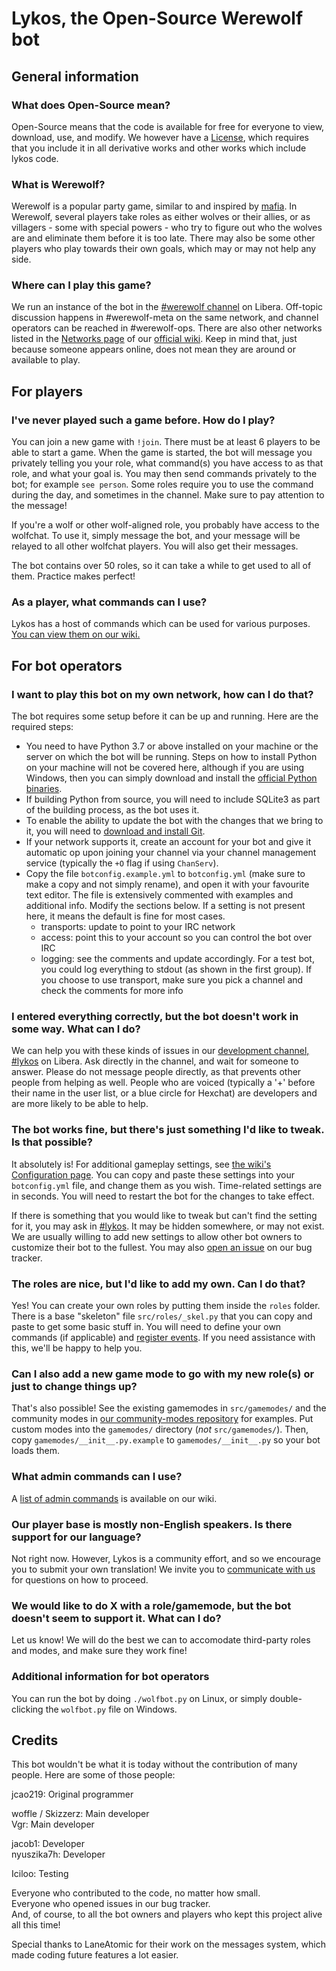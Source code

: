 # Lykos, the Open-Source Werewolf bot

## General information

### What does Open-Source mean?

Open-Source means that the code is available for free for everyone to view, download, use, and modify. We however have a [License][license], which requires that you include it in all derivative works and other works which include lykos code.

### What is Werewolf?

Werewolf is a popular party game, similar to and inspired by [mafia][mafia]. In Werewolf, several players take roles as either wolves or their allies, or as villagers - some with special powers - who try to figure out who the wolves are and eliminate them before it is too late. There may also be some other players who play towards their own goals, which may or may not help any side.

### Where can I play this game?

We run an instance of the bot in the [#werewolf channel][game_webchat] on Libera. Off-topic discussion happens in #werewolf-meta on the same network, and channel operators can be reached in #werewolf-ops. There are also other networks listed in the [Networks page][wikinet] of our [official wiki][wiki]. Keep in mind that, just because someone appears online, does not mean they are around or available to play.

## For players

### I've never played such a game before. How do I play?

You can join a new game with `!join`. There must be at least 6 players to be able to start a game. When the game is started, the bot will message you privately telling you your role, what command(s) you have access to as that role, and what your goal is. You may then send commands privately to the bot; for example `see person`. Some roles require you to use the command during the day, and sometimes in the channel. Make sure to pay attention to the message!

If you're a wolf or other wolf-aligned role, you probably have access to the wolfchat. To use it, simply message the bot, and your message will be relayed to all other wolfchat players. You will also get their messages.

The bot contains over 50 roles, so it can take a while to get used to all of them. Practice makes perfect!

### As a player, what commands can I use?

Lykos has a host of commands which can be used for various purposes. [You can view them on our wiki.](https://werewolf.chat/Commands)

## For bot operators

### I want to play this bot on my own network, how can I do that?

The bot requires some setup before it can be up and running. Here are the required steps:

- You need to have Python 3.7 or above installed on your machine or the server on which the bot will be running. Steps on how to install Python on your machine will not be covered here, although if you are using Windows, then you can simply download and install the [official Python binaries][pydownload].
- If building Python from source, you will need to include SQLite3 as part of the building process, as the bot uses it.
- To enable the ability to update the bot with the changes that we bring to it, you will need to [download and install Git][git].
- If your network supports it, create an account for your bot and give it automatic op upon joining your channel via your channel management service (typically the `+O` flag if using `ChanServ`).
- Copy the file `botconfig.example.yml` to `botconfig.yml` (make sure to make a copy and not simply rename), and open it with your favourite text editor. The file is extensively commented with examples and additional info. Modify the sections below. If a setting is not present here, it means the default is fine for most cases.
  * transports: update to point to your IRC network
  * access: point this to your account so you can control the bot over IRC
  * logging: see the comments and update accordingly. For a test bot, you could log everything to stdout (as shown in the first group). If you choose to use transport, make sure you pick a channel and check the comments for more info

### I entered everything correctly, but the bot doesn't work in some way. What can I do?

We can help you with these kinds of issues in our [development channel, #lykos][dev_webchat] on Libera. Ask directly in the channel, and wait for someone to answer. Please do not message people directly, as that prevents other people from helping as well. People who are voiced (typically a '+' before their name in the user list, or a blue circle for Hexchat) are developers and are more likely to be able to help.

### The bot works fine, but there's just something I'd like to tweak. Is that possible?

It absolutely is! For additional gameplay settings, see [the wiki's Configuration page](https://werewolf.chat/Configuration#gameplay). You can copy and paste these settings into your `botconfig.yml` file, and change them as you wish. Time-related settings are in seconds. You will need to restart the bot for the changes to take effect.

If there is something that you would like to tweak but can't find the setting for it, you may ask in [#lykos][dev_webchat]. It may be hidden somewhere, or may not exist. We are usually willing to add new settings to allow other bot owners to customize their bot to the fullest. You may also [open an issue][new_issue] on our bug tracker.

### The roles are nice, but I'd like to add my own. Can I do that?

Yes! You can create your own roles by putting them inside the `roles` folder. There is a base "skeleton" file `src/roles/_skel.py` that you can copy and paste to get some basic stuff in. You will need to define your own commands (if applicable) and [register events][events]. If you need assistance with this, we'll be happy to help you.

### Can I also add a new game mode to go with my new role(s) or just to change things up?

That's also possible! See the existing gamemodes in `src/gamemodes/` and the community modes in [our community-modes repository](https://github.com/lykoss/community-modes) for examples. Put custom modes into the `gamemodes/` directory (*not* `src/gamemodes/`). Then, copy `gamemodes/__init__.py.example` to `gamemodes/__init__.py` so your bot loads them.

### What admin commands can I use?

A [list of admin commands](https://werewolf.chat/Admin_commands) is available on our wiki.

### Our player base is mostly non-English speakers. Is there support for our language?

Not right now. However, Lykos is a community effort, and so we encourage you to submit your own translation! We invite you to [communicate with us][dev_webchat] for questions on how to proceed.

### We would like to do X with a role/gamemode, but the bot doesn't seem to support it. What can I do?

Let us know! We will do the best we can to accomodate third-party roles and modes, and make sure they work fine!

### Additional information for bot operators

You can run the bot by doing `./wolfbot.py` on Linux, or simply double-clicking the `wolfbot.py` file on Windows.

## Credits

This bot wouldn't be what it is today without the contribution of many people. Here are some of those people:

jcao219: Original programmer

woffle / Skizzerz: Main developer  
Vgr: Main developer

jacob1: Developer  
nyuszika7h: Developer

Iciloo: Testing

Everyone who contributed to the code, no matter how small.  
Everyone who opened issues in our bug tracker.  
And, of course, to all the bot owners and players who kept this project alive all this time!

Special thanks to LaneAtomic for their work on the messages system, which made coding future features a lot easier.

[mafia]: https://en.wikipedia.org/wiki/Mafia_(party_game)
[license]: https://github.com/lykoss/lykos/blob/master/LICENSE
[game_webchat]: https://web.libera.chat/?channels=#werewolf
[wikinet]: https://werewolf.chat/Networks
[wiki]: https://werewolf.chat/Main_Page
[pydownload]: https://www.python.org/downloads/
[git]: https://git-scm.com/downloads
[dev_webchat]: https://web.libera.chat/?channels=#lykos
[new_issue]: https://github.com/lykoss/lykos/issues/new
[events]: https://werewolf.chat/Events
